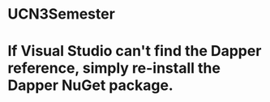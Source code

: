 # UCN3Semester

# If Visual Studio can't find the Dapper reference, simply re-install the Dapper NuGet package. 
